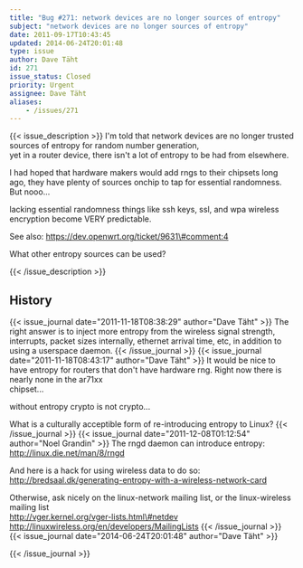 ```yaml
---
title: "Bug #271: network devices are no longer sources of entropy"
subject: "network devices are no longer sources of entropy"
date: 2011-09-17T10:43:45
updated: 2014-06-24T20:01:48
type: issue
author: Dave Täht
id: 271
issue_status: Closed
priority: Urgent
assignee: Dave Täht
aliases:
    - /issues/271
---
```


{{< issue_description >}}
I'm told that network devices are no longer trusted sources of entropy
for random number generation,\
yet in a router device, there isn't a lot of entropy to be had from
elsewhere.

I had hoped that hardware makers would add rngs to their chipsets long
ago, they have plenty of sources onchip to tap for essential randomness.
But nooo...

lacking essential randomness things like ssh keys, ssl, and wpa wireless
encryption become VERY predictable.

See also: https://dev.openwrt.org/ticket/9631\#comment:4

What other entropy sources can be used?


{{< /issue_description >}}

## History
{{< issue_journal date="2011-11-18T08:38:29" author="Dave Täht" >}}
The right answer is to inject more entropy from the wireless signal
strength, interrupts, packet sizes internally, ethernet arrival time,
etc, in addition to using a userspace daemon.
{{< /issue_journal >}}
{{< issue_journal date="2011-11-18T08:43:17" author="Dave Täht" >}}
It would be nice to have entropy for routers that don't have hardware
rng. Right now there is nearly none in the ar71xx\
chipset...

without entropy crypto is not crypto...

What is a culturally acceptible form of re-introducing entropy to Linux?
{{< /issue_journal >}}
{{< issue_journal date="2011-12-08T01:12:54" author="Noel Grandin" >}}
The rngd daemon can introduce entropy:\
http://linux.die.net/man/8/rngd

And here is a hack for using wireless data to do so:\
http://bredsaal.dk/generating-entropy-with-a-wireless-network-card

Otherwise, ask nicely on the linux-network mailing list, or the
linux-wireless mailing list\
http://vger.kernel.org/vger-lists.html\#netdev
http://linuxwireless.org/en/developers/MailingLists
{{< /issue_journal >}}
{{< issue_journal date="2014-06-24T20:01:48" author="Dave Täht" >}}

{{< /issue_journal >}}

